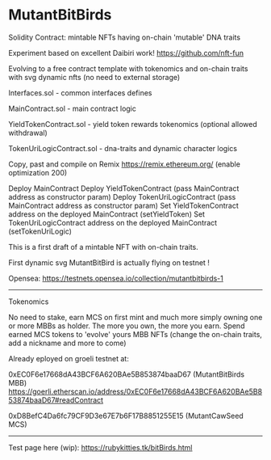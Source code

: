 # MutantBitBirds
Solidity Contract: mintable NFTs having on-chain 'mutable' DNA traits

Experiment based on excellent Daibiri work!
https://github.com/nft-fun

Evolving to a free contract template with tokenomics and on-chain traits with svg dynamic nfts (no need to external storage)

Interfaces.sol - common interfaces defines

MainContract.sol - main contract logic

YieldTokenContract.sol - yield token rewards tokenomics (optional allowed withdrawal)

TokenUriLogicContract.sol - dna-traits and dynamic character logics

Copy, past and compile on Remix
https://remix.ethereum.org/ (enable optimization 200)

Deploy MainContract
Deploy YieldTokenContract (pass MainContract address as constructor param)
Deploy TokenUriLogicContract (pass MainContract address as constructor param)
Set YieldTokenContract address on the deployed MainContract (setYieldToken)
Set TokenUriLogicContract address on the deployed MainContract (setTokenUriLogic)

This is a first draft of a mintable NFT with on-chain traits.

First dynamic svg MutantBitBird is actually flying on testnet !

Opensea:  https://testnets.opensea.io/collection/mutantbitbirds-1

---------------------------------------------------------------------------------------------
Tokenomics 

No need to stake, earn MCS on first mint and much more simply owning one or more MBBs as holder.
The more you own, the more you earn.
Spend earned MCS tokens to 'evolve' yours MBB NFTs (change the on-chain traits, add a nickname and more to come)

Already eployed on groeli testnet at:

0xEC0F6e17668dA43BCF6A620BAe5B853874baaD67 (MutantBitBirds MBB)
https://goerli.etherscan.io/address/0xEC0F6e17668dA43BCF6A620BAe5B853874baaD67#readContract

0xD8BefC4Da6fc79CF9D3e67E7b6F17B8851255E15 (MutantCawSeed MCS)

-----------------------------------------------------------------------------

Test page here (wip):
https://rubykitties.tk/bitBirds.html

